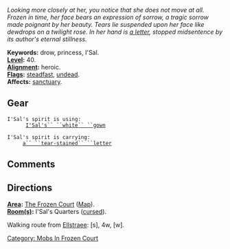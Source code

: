 *Looking more closely at her, you notice that she does not move at all.
Frozen in time, her face bears an expression of sorrow, a tragic sorrow
made poignant by her beauty. Tears lie suspended upon her face like
dewdrops on a twilight rose. In her hand is [a
letter](Tear-Stained_Letter "wikilink"), stopped midsentence by its
author's eternal stillness.*

**Keywords:** drow, princess, I'Sal.  
**[Level](Level "wikilink"):** 40.  
**[Alignment](Alignment "wikilink"):** heroic.  
**[Flags](:Category:_Mob_Types "wikilink"):**
[steadfast](Sentinel_Mobs "wikilink"),
[undead](Undead_Mobs "wikilink").  
**Affects:** [sanctuary](Sanctuary "wikilink").  

## Gear

`I'Sal's spirit is using:`  
<worn on body>`      `[`I'Sal's`` ``white`` ``gown`](I'Sal's_White_Gown "wikilink")

`I'Sal's spirit is carrying:`  
`     `[`a`` ``tear-stained`` ``letter`](Tear-Stained_Letter "wikilink")

## Comments

## Directions

**[Area](:Category:_Areas "wikilink"):** [The Frozen
Court](:Category:_Frozen_Court "wikilink")
([Map](Frozen_Court_Map "wikilink")).  
**[Room(s)](:Category:_Rooms "wikilink"):** I'Sal's Quarters
([cursed](Cursed_Rooms "wikilink")).

Walking route from [Ellstraee](Drow_Priestess_Of_Ellstraee "wikilink"):
\[s\], 4w, \[w\].

[Category: Mobs In Frozen
Court](Category:_Mobs_In_Frozen_Court "wikilink")
